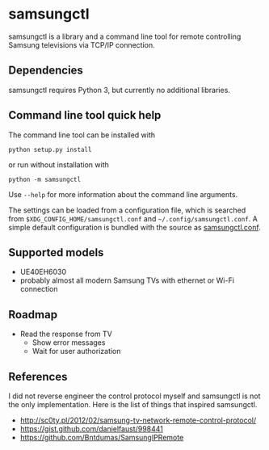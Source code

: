 samsungctl
==========
samsungctl is a library and a command line tool for remote controlling Samsung
televisions via TCP/IP connection.

Dependencies
------------
samsungctl requires Python 3, but currently no additional libraries.

Command line tool quick help
----------------------------
The command line tool can be installed with

	python setup.py install

or run without installation with

	python -m samsungctl

Use ```--help``` for more information about the command line arguments.

The settings can be loaded from a configuration file, which is searched from
```$XDG_CONFIG_HOME/samsungctl.conf``` and ```~/.config/samsungctl.conf```. A
simple default configuration is bundled with the source as
[samsungctl.conf](samsungctl.conf).

Supported models
----------------
- UE40EH6030
- probably almost all modern Samsung TVs with ethernet or Wi-Fi connection

Roadmap
-------
- Read the response from TV
	- Show error messages
	- Wait for user authorization

References
----------
I did not reverse engineer the control protocol myself and samsungctl is not
the only implementation. Here is the list of things that inspired samsungctl.

- http://sc0ty.pl/2012/02/samsung-tv-network-remote-control-protocol/
- https://gist.github.com/danielfaust/998441
- https://github.com/Bntdumas/SamsungIPRemote
